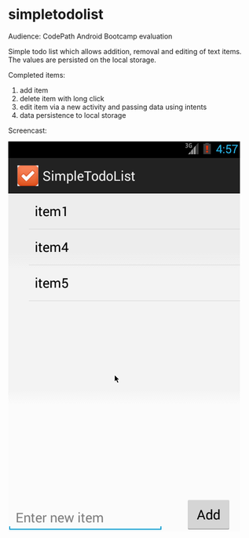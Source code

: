 simpletodolist
==============
Audience: CodePath Android Bootcamp evaluation

Simple todo list which allows addition, removal and editing of text items. The values are persisted on the local storage.

Completed items:
1. add item
2. delete item with long click
3. edit item via a new activity and passing data using intents
4. data persistence to local storage

Screencast:

![screencast](simpletodolist-recording.gif)
